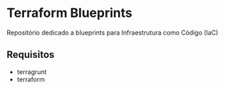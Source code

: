 # Terraform Blueprints

Repositório dedicado a blueprints para Infraestrutura como Código (IaC)

## Requisitos

- terragrunt
- terraform
